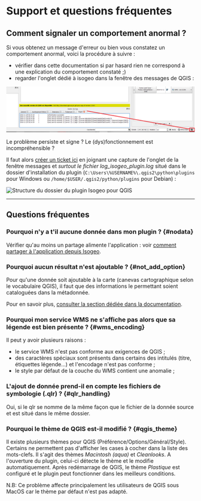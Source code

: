 # Support et questions fréquentes

## Comment signaler un comportement anormal ?

Si vous obtenez un message d'erreur ou bien vous constatez un comportement anormal, voici la procédure à suivre :

* vérifier dans cette documentation si par hasard rien ne correspond à une explication du comportement constaté ;\)
* regarder l'onglet dédié à isogeo dans la fenêtre des messages de QGIS :

![](https://raw.githubusercontent.com/isogeo/isogeo-plugin-qgis/master/img/fr/qgis_log_view_tab_isogeo_fr.png "Ouvrir la fenêtre des messages de QGIS")

Le problème persiste et signe ? Le \(dys\)fonctionnement est incompréhensible ?

Il faut alors [créer un ticket ici](https://github.com/isogeo/isogeo-plugin-qgis/issues) en joignant une capture de l'onglet de la fenêtre messages et _surtout le fichier log\_isogeo\_plugin.log_ situé dans le dossier d'installation du plugin \(`C:\Users\%USERNAME%\.qgis2\python\plugins` pour Windows ou `/home/$USER/.qgis2/python/plugins` pour Debian\) :

![](https://raw.githubusercontent.com/isogeo/isogeo-plugin-qgis/master/img/fr/qgis_plugin_folder_structure.png "Structure du dossier du plugin Isogeo pour QGIS")

---

## Questions fréquentes

### Pourquoi n'y a t'il aucune donnée dans mon plugin ? {#nodata}

Vérifier qu'au moins un partage alimente l'application : voir [comment partager à l'application depuis Isogeo](/usage/configuration.md).

### Pourquoi aucun résultat n'est ajoutable ? {#not_add_option}

Pour qu'une donnée soit ajoutable à la carte \(canevas cartographique selon le vocabulaire QGIS\), il faut que des informations le permettant soient cataloguées dans la métadonnée.

Pour en savoir plus, [consulter la section dédiée dans la documentation](/usage/display.md).

### Pourquoi mon service WMS ne s'affiche pas alors que sa légende est bien présente ? {#wms_encoding}

Il peut y avoir plusieurs raisons :

* le service WMS n'est pas conforme aux exigences de QGIS ;
* des caractères spéciaux sont présents dans certains des intitulés \(titre, étiquettes légende...\) et l'encodage n'est pas conforme ;
* le style par défaut de la couche du WMS contient une anomalie ;

### L'ajout de donnée prend-il en compte les fichiers de symbologie \(.qlr\) ? {#qlr_handling}

Oui, si le qlr se nomme de la même façon que le fichier de la donnée source et est situé dans le même dossier.

### Pourquoi le thème de QGIS est-il modifié ? {#qgis_theme}

Il existe plusieurs thèmes pour QGIS \(Préférence/Options/Général/Style\). Certains ne permettent pas d'afficher les cases à cocher dans la liste des mots-clefs. Il s'agit des thèmes _Macintosh \(aqua\)_ et _Cleanlooks_. A l'ouverture du plugin, celui-ci détecte le thème et le modifie automatiquement. Après redémarrage de QGIS, le thème _Plastique_ est configuré et le plugin peut fonctionner dans les meilleurs conditions. 

N.B: Ce problème affecte principalement les utilisateurs de QGIS sous MacOS car le thème par défaut n'est pas adapté. 



